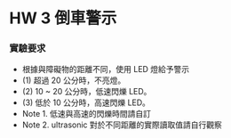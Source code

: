 # HW 3 倒車警示

### 實驗要求

- 根據與障礙物的距離不同，使用 LED 燈給予警示
- (1) 超過 20 公分時，不亮燈。
- (2) 10 ~ 20 公分時，低速閃爍 LED。
- (3) 低於 10 公分時，高速閃爍 LED。
- Note 1. 低速與高速的閃爍時間請自訂
- Note 2. ultrasonic 對於不同距離的實際讀取值請自行觀察
